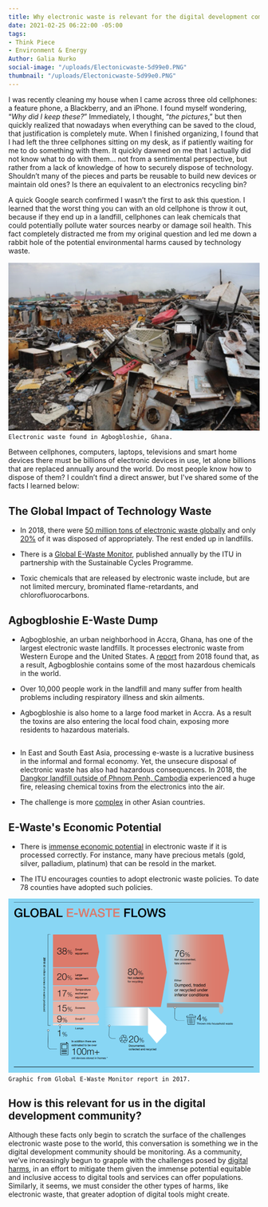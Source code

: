 ```yaml
---
title: Why electronic waste is relevant for the digital development community
date: 2021-02-25 06:22:00 -05:00
tags:
- Think Piece
- Environment & Energy
Author: Galia Nurko
social-image: "/uploads/Electonicwaste-5d99e0.PNG"
thumbnail: "/uploads/Electonicwaste-5d99e0.PNG"
---
```


I was recently cleaning my house when I came across three old cellphones: a feature phone, a Blackberry, and an iPhone. I found myself wondering, “*Why did I keep these?*” Immediately, I thought, “*the pictures*,” but then quickly realized that nowadays when everything can be saved to the cloud, that justification is completely mute. When I finished organizing, I found that I had left the three cellphones sitting on my desk, as if patiently waiting for me to do something with them. It quickly dawned on me that I actually did not know what to do with them… not from a sentimental perspective, but rather from a lack of knowledge of how to securely dispose of technology. Shouldn’t many of the pieces and parts be reusable to build new devices or maintain old ones? Is there an equivalent to an electronics recycling bin?

<!--more-->

A quick Google search confirmed I wasn’t the first to ask this question. I learned that the worst thing you can with an old cellphone is throw it out, because if they end up in a landfill, cellphones can leak chemicals that could potentially pollute water sources nearby or damage soil health. This fact completely distracted me from my original question and led me down a rabbit hole of the potential environmental harms caused by technology waste.

![Electonicwaste-5d99e0.PNG](/uploads/Electonicwaste-5d99e0.PNG)`Electronic waste found in Agbogbloshie, Ghana.`

Between cellphones, computers, laptops, televisions and smart home devices there must be billions of electronic devices in use, let alone billions that are replaced annually around the world. Do most people know how to dispose of them? I couldn’t find a direct answer, but I've shared some of the facts I learned below:

## The Global Impact of Technology Waste

* In 2018, there were [50 million tons of electronic waste globally](http://www3.weforum.org/docs/WEF_A_New_Circular_Vision_for_Electronics.pdf) and only [20%](http://www3.weforum.org/docs/WEF_A_New_Circular_Vision_for_Electronics.pdf) of it was disposed of appropriately. The rest ended up in landfills.

* There is a [Global E-Waste Monitor](https://www.itu.int/en/ITU-D/Environment/Pages/Spotlight/Global-Ewaste-Monitor-2020.aspx), published annually by the ITU in partnership with the Sustainable Cycles Programme.

* Toxic chemicals that are released by electronic waste include, but are not limited mercury, brominated flame-retardants, and chlorofluorocarbons.

## Agbogbloshie E-Waste Dump

* Agbogbloshie, an urban neighborhood in Accra, Ghana, has one of the largest electronic waste landfills. It processes electronic waste from Western Europe and the United States. A [report](http://wiki.ban.org/images/f/f4/Holes_in_the_Circular_Economy-_WEEE_Leakage_from_Europe.pdf) from 2018 found that, as a result, Agbogbloshie contains some of the most hazardous chemicals in the world.

* Over 10,000 people work in the landfill and many suffer from health problems including respiratory illness and skin ailments.

* Agbogbloshie is also home to a large food market in Accra. As a result the toxins are also entering the local food chain, exposing more residents to hazardous materials.

## 

* In East and South East Asia, processing e-waste is a lucrative business in the informal and formal economy. Yet, the unsecure disposal of electronic waste has also had hazardous consequences. In 2018, the [Dangkor landfill outside of Phnom Penh, Cambodia](https://www.phnompenhpost.com/national/phnom-penh-smothered-smelly-dangerous-haze-landfill-fire-continues-burning) experienced a huge fire, releasing chemical toxins from the electronics into the air.

* The challenge is more [complex](https://www.eco-business.com/news/defusing-southeast-asias-e-waste-time-bomb/) in other Asian countries.

## E-Waste's Economic Potential

* There is [immense economic potential](http://www3.weforum.org/docs/WEF_A_New_Circular_Vision_for_Electronics.pdf) in electronic waste if it is processed correctly. For instance, many have precious metals (gold, silver, palladium, platinum) that can be resold in the market.

* The ITU encourages counties to adopt electronic waste policies. To date 78 counties have adopted such policies.

![Globalewate.PNG](/uploads/Globalewate.PNG)`Graphic from Global E-Waste Monitor report in 2017.`

## How is this relevant for us in the digital development community?

Although these facts only begin to scratch the surface of the challenges electronic waste pose to the world, this conversation is something we in the digital development community should be monitoring. As a community, we’ve increasingly begun to grapple with the challenges posed by [digital harms](https://dai-global-digital.com/cyber-harm.html), in an effort to mitigate them given the immense potential equitable and inclusive access to digital tools and services can offer populations. Similarly, it seems, we must consider the other types of harms, like electronic waste, that greater adoption of digital tools might create.